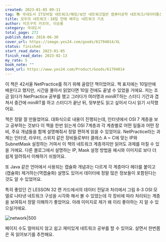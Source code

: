 ```yaml
---
created: 2023-01-05 09:11
tag: 📚 국내도서 IT모바일 네트워크/해킹/보안 네트워크일반 컴퓨터공학 네트워크/데이터통신
title: 모두의 네트워크：10일 만에 배우는 네트워크 기초
author: 미즈구치 카츠야, 이승룡
category: 국내도서
total_page: 272
publish_date: 2018-06-30
cover_url: https://image.yes24.com/goods/61794014/XL
status: finished
start_read_date: 2023-01-05
finish_read_date: 2023-02-13
my_rate: 5
book_note: ""
book_url: https://www.yes24.com/Product/Goods/61794014
---
```


이 책은 42서울 NetPractice를 하기 위해 골랐던 책이었어요. 책 표지에는 10일만에 배운다고 했지만, 시간을 몰아서 읽었다면 10일 전에도 끝낼 수 있었을 거에요.
저는 조금 읽다가 NetPractice 공부를 했고 그러다가 여러명과 miniRT하는 스터디 기간과 겹쳐서 중간에 miniRT를 하고 스터디가 끝난 뒤, 뒷부분도 읽고 싶어서 다시 읽기 시작했어요.

책은 정말 잘 만들었어요. 대화식으로 내용이 진행되는데, 인터넷에서 OSI 7 계층을 보고 공부하는 것보다 이 책을 한번 읽는게 OSI 7계층과 각 계층별로 어떤 일들과 어떤 장비, 주요 개념들을 함께 설명해줘서 정말 편하게 읽을 수 있었어요.
NetPractice라는 과제는 인터넷, 라우터, 스위치 같은 장비들로부터 클래스 A ~ C에 맞는 IP와 SubnetMask 설정하는 거여서 이 책의 네트워크 계층까지만 읽어도 과제를 마칠 수 있을 거에요.
다른 블로그에서 설명하는 IP, Mask 설정 방법을 예시와 이미지로 보다 더 쉽게 알려줘서 이해하기 쉬웠어요.

또 Java 같은 언어에서 사용되는 캡슐화 개념과는 다르게 각 계층마다 헤더를 붙이고(캡슐화) 제거하는(역캡슐화) 설명도 있어서 데이터에 정말 많은 정보들이 포함된다는 것도 알 수 있었어요.

특히 좋았던 건 LESSON 32 랜 카드에서의 데이터 전달과 처리에서 그림 8-3 OSI 모델로 나타낸 네트워크 구성을 시각화 해서 볼 수 있었는데 각 장비에 따라 처리되는 계층을 보여줘서 정말 이해하기 좋았어요. 아래 이미지로 제가 왜 이리 좋아하는 지 알 수 있으실거에요.

![network|500](assets/network1.png)

페이지 수도 얼마되지 않고 쉽고 재미있게 네트워크 공부를 할 수 있어요.
살면서 한번쯤은 꼭 읽어보기를 추천해요.